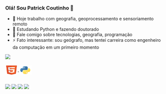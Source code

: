 ### Olá! Sou Patrick Coutinho 👋

- 🔭 Hoje trabalho com geografia, geoprocessamento e sensoriamento remoto
- 🌱 Estudando Python e fazendo doutorado
- 💬 Fale comigo sobre tecnologias, geografia, programação
- ⚡ Fato interessante: sou geógrafo, mas tentei carreira como engenheiro da computação
em um primeiro momento

<div align="left">
  <a href="https://github.com/patrick-coutinho">
  <img height="180em" src="https://github-readme-stats.vercel.app/api?username=patrick-coutinho&show_icons=true&theme=dark&include_all_commits=true&count_private=true"/>


<div style="display: inline_block"><br>

  <img align="center" alt="Rafa-HTML" height="30" width="40" src="https://raw.githubusercontent.com/devicons/devicon/master/icons/html5/html5-original.svg">

  <img align="center" alt="Rafa-Python" height="30" width="40" src="https://raw.githubusercontent.com/devicons/devicon/master/icons/python/python-original.svg">

</div>
    
##

<div> 
  <a href="https://www.youtube.com/" target="_blank"><img src="https://img.shields.io/badge/YouTube-FF0000?style=for-the-badge&logo=youtube&logoColor=white" target="_blank"></a>
  <a href="https://instagram.com/" target="_blank"><img src="https://img.shields.io/badge/-Instagram-%23E4405F?style=for-the-badge&logo=instagram&logoColor=white" target="_blank"></a>
  <a href = "mailto:ppatrickcoutinho@gmail.com"><img src="https://img.shields.io/badge/-Gmail-%23333?style=for-the-badge&logo=gmail&logoColor=white" target="_blank"></a>
  <a href="https://www.linkedin.com/in/ivandropatrickcoutinho/" target="_blank"><img src="https://img.shields.io/badge/-LinkedIn-%230077B5?style=for-the-badge&logo=linkedin&logoColor=white" target="_blank"></a> 
  </div>
 

